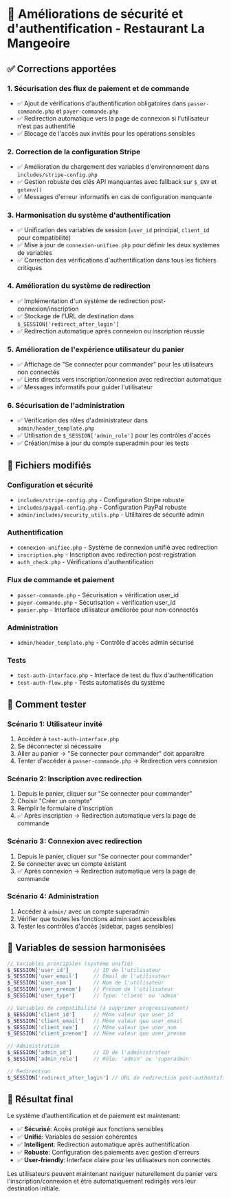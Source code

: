 # 🔐 Améliorations de sécurité et d'authentification - Restaurant La Mangeoire

## ✅ Corrections apportées

### 1. **Sécurisation des flux de paiement et de commande**
- ✅ Ajout de vérifications d'authentification obligatoires dans `passer-commande.php` et `payer-commande.php`
- ✅ Redirection automatique vers la page de connexion si l'utilisateur n'est pas authentifié
- ✅ Blocage de l'accès aux invités pour les opérations sensibles

### 2. **Correction de la configuration Stripe**
- ✅ Amélioration du chargement des variables d'environnement dans `includes/stripe-config.php`
- ✅ Gestion robuste des clés API manquantes avec fallback sur `$_ENV` et `getenv()`
- ✅ Messages d'erreur informatifs en cas de configuration manquante

### 3. **Harmonisation du système d'authentification**
- ✅ Unification des variables de session (`user_id` principal, `client_id` pour compatibilité)
- ✅ Mise à jour de `connexion-unifiee.php` pour définir les deux systèmes de variables
- ✅ Correction des vérifications d'authentification dans tous les fichiers critiques

### 4. **Amélioration du système de redirection**
- ✅ Implémentation d'un système de redirection post-connexion/inscription
- ✅ Stockage de l'URL de destination dans `$_SESSION['redirect_after_login']`
- ✅ Redirection automatique après connexion ou inscription réussie

### 5. **Amélioration de l'expérience utilisateur du panier**
- ✅ Affichage de "Se connecter pour commander" pour les utilisateurs non connectés
- ✅ Liens directs vers inscription/connexion avec redirection automatique
- ✅ Messages informatifs pour guider l'utilisateur

### 6. **Sécurisation de l'administration**
- ✅ Vérification des rôles d'administrateur dans `admin/header_template.php`
- ✅ Utilisation de `$_SESSION['admin_role']` pour les contrôles d'accès
- ✅ Création/mise à jour du compte superadmin pour les tests

## 🔧 Fichiers modifiés

### Configuration et sécurité
- `includes/stripe-config.php` - Configuration Stripe robuste
- `includes/paypal-config.php` - Configuration PayPal robuste
- `admin/includes/security_utils.php` - Utilitaires de sécurité admin

### Authentification
- `connexion-unifiee.php` - Système de connexion unifié avec redirection
- `inscription.php` - Inscription avec redirection post-registration
- `auth_check.php` - Vérifications d'authentification

### Flux de commande et paiement
- `passer-commande.php` - Sécurisation + vérification user_id
- `payer-commande.php` - Sécurisation + vérification user_id
- `panier.php` - Interface utilisateur améliorée pour non-connectés

### Administration
- `admin/header_template.php` - Contrôle d'accès admin sécurisé

### Tests
- `test-auth-interface.php` - Interface de test du flux d'authentification
- `test-auth-flow.php` - Tests automatisés du système

## 🧪 Comment tester

### Scénario 1: Utilisateur invité
1. Accéder à `test-auth-interface.php` 
2. Se déconnecter si nécessaire
3. Aller au panier → "Se connecter pour commander" doit apparaître
4. Tenter d'accéder à `passer-commande.php` → Redirection vers connexion

### Scénario 2: Inscription avec redirection
1. Depuis le panier, cliquer sur "Se connecter pour commander"
2. Choisir "Créer un compte"
3. Remplir le formulaire d'inscription
4. ✅ Après inscription → Redirection automatique vers la page de commande

### Scénario 3: Connexion avec redirection
1. Depuis le panier, cliquer sur "Se connecter pour commander"
2. Se connecter avec un compte existant
3. ✅ Après connexion → Redirection automatique vers la page de commande

### Scénario 4: Administration
1. Accéder à `admin/` avec un compte superadmin
2. Vérifier que toutes les fonctions admin sont accessibles
3. Tester les contrôles d'accès (sidebar, pages sensibles)

## 🔐 Variables de session harmonisées

```php
// Variables principales (système unifié)
$_SESSION['user_id']        // ID de l'utilisateur
$_SESSION['user_email']     // Email de l'utilisateur
$_SESSION['user_nom']       // Nom de l'utilisateur
$_SESSION['user_prenom']    // Prénom de l'utilisateur
$_SESSION['user_type']      // Type: 'client' ou 'admin'

// Variables de compatibilité (à supprimer progressivement)
$_SESSION['client_id']      // Même valeur que user_id
$_SESSION['client_email']   // Même valeur que user_email
$_SESSION['client_nom']     // Même valeur que user_nom
$_SESSION['client_prenom']  // Même valeur que user_prenom

// Administration
$_SESSION['admin_id']       // ID de l'administrateur
$_SESSION['admin_role']     // Rôle: 'admin' ou 'superadmin'

// Redirection
$_SESSION['redirect_after_login'] // URL de redirection post-authentification
```

## 🎯 Résultat final

Le système d'authentification et de paiement est maintenant:
- ✅ **Sécurisé**: Accès protégé aux fonctions sensibles
- ✅ **Unifié**: Variables de session cohérentes
- ✅ **Intelligent**: Redirection automatique après authentification
- ✅ **Robuste**: Configuration des paiements avec gestion d'erreurs
- ✅ **User-friendly**: Interface claire pour les utilisateurs non connectés

Les utilisateurs peuvent maintenant naviguer naturellement du panier vers l'inscription/connexion et être automatiquement redirigés vers leur destination initiale.
